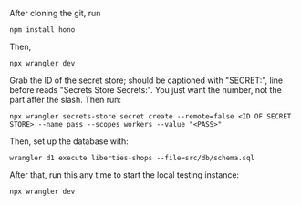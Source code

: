 After cloning the git, run

```
npm install hono
```

Then,

```
npx wrangler dev
```

Grab the ID of the secret store; should be captioned with "SECRET:", line before reads "Secrets Store Secrets:". You just want the number, not the part after the slash. Then run:

```
npx wrangler secrets-store secret create --remote=false <ID OF SECRET STORE> --name pass --scopes workers --value "<PASS>"
```

Then, set up the database with:

```
wrangler d1 execute liberties-shops --file=src/db/schema.sql
```

After that, run this any time to start the local testing instance:

```
npx wrangler dev
```
